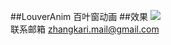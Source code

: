 ##LouverAnim
百叶窗动画
##效果
![](https://github.com/zhangkari/LouverAnim/blob/master/gif/view.gif)
<br>联系邮箱 zhangkari.mail@gmail.com
